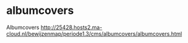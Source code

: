 # albumcovers
Albumcovers
http://25428.hosts2.ma-cloud.nl/bewijzenmap/periode1.3/cms/albumcovers/albumcovers.html
